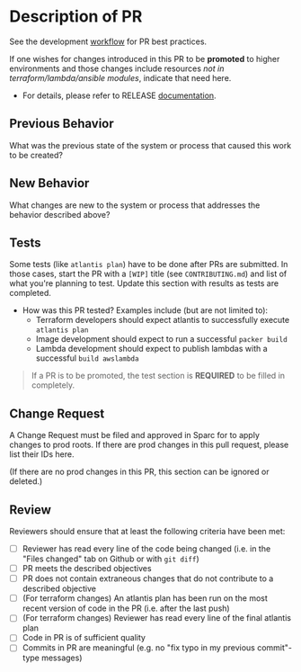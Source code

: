 # Description of PR
See the development [workflow](https://github.com/ServiceTransition/CloudInfra/blob/master/CONTRIBUTING.md) for PR best practices.

If one wishes for changes introduced in this PR to be **promoted** to higher environments and those changes include resources *not in terraform/lambda/ansible modules*, indicate that need here.
- For details, please refer to RELEASE [documentation](../RELEASE.md#Promotion-Process).

## Previous Behavior
What was the previous state of the system or process that caused this work to be created?

## New Behavior
What changes are new to the system or process that addresses the behavior described above?

## Tests
Some tests (like `atlantis plan`) have to be done after PRs are submitted. In those cases, start the PR with a `[WIP]` title (see `CONTRIBUTING.md`) and list of what you're planning to test. Update this section with results as tests are completed.

- How was this PR tested? Examples include (but are not limited to):
    - Terraform developers should expect atlantis to successfully execute `atlantis plan`
    - Image development should expect to run a successful `packer build`
    - Lambda development should expect to publish lambdas with a successful `build awslambda`

> If a PR is to be promoted, the test section is **REQUIRED** to be filled in completely.

## Change Request

A Change Request must be filed and approved in Sparc for to apply changes to prod roots.
If there are prod changes in this pull request, please list their IDs here.

(If there are no prod changes in this PR, this section can be ignored or deleted.)

## Review
Reviewers should ensure that at least the following criteria have been met:

- [ ] Reviewer has read every line of the code being changed (i.e. in the "Files changed" tab on Github or with `git diff`)
- [ ] PR meets the described objectives
- [ ] PR does not contain extraneous changes that do not contribute to a described objective
- [ ] (For terraform changes) An atlantis plan has been run on the most recent version of code in the PR (i.e. after the last push)
- [ ] (For terraform changes) Reviewer has read every line of the final atlantis plan
- [ ] Code in PR is of sufficient quality
- [ ] Commits in PR are meaningful (e.g. no "fix typo in my previous commit"-type messages)
